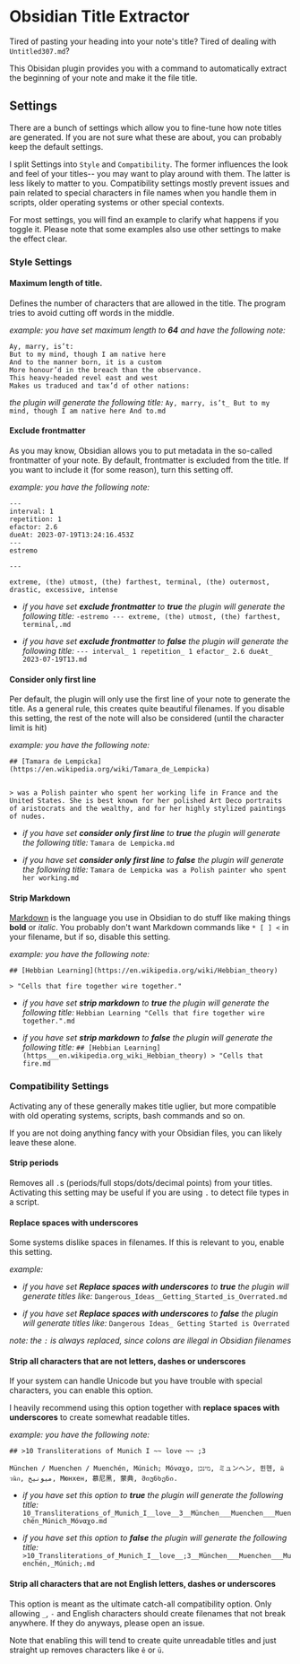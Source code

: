 # Obsidian Title Extractor

Tired of pasting your heading into your note's title? Tired of dealing with `Untitled307.md`?

This Obisidan plugin provides you with a command to automatically extract the beginning of your note and make it the file title.

## Settings

There are a bunch of settings which allow you to fine-tune how note titles are generated. If you are not sure what these are about, you can probably keep the default settings.

I split Settings into `Style` and `Compatibility`. The former influences the look and feel of your titles-- you may want to play around with them. The latter is less likely to matter to you. Compatibility settings mostly prevent issues and pain related to special characters in file names when you handle them in scripts, older operating systems or other special contexts.  

For most settings, you will find an example to clarify what happens if you toggle it. Please note that some examples also use other settings to make the effect clear. 


### Style Settings


#### Maximum length of title.

Defines the number of characters that are allowed in the title. The program tries to avoid cutting off words in the middle.

*example: you have set maximum length to **64** and have the following note:*

```
Ay, marry, is’t:  
But to my mind, though I am native here  
And to the manner born, it is a custom  
More honour’d in the breach than the observance.  
This heavy-headed revel east and west  
Makes us traduced and tax’d of other nations: 
```

*the plugin will generate the following title:* `Ay, marry, is’t_ But to my mind, though I am native here And to.md`

#### Exclude frontmatter

As you may know, Obsidian allows you to put metadata in the so-called frontmatter of your note. By default, frontmatter is excluded from the title. If you want to include it (for some reason), turn this setting off.

*example: you have the following note:*

```
---
interval: 1
repetition: 1
efactor: 2.6
dueAt: 2023-07-19T13:24:16.453Z
---
estremo

---

extreme, (the) utmost, (the) farthest, terminal, (the) outermost, drastic, excessive, intense
```

* *if you have set **exclude frontmatter** to **true** the plugin will generate the following title:* `-estremo --- extreme, (the) utmost, (the) farthest, terminal,.md`

* *if you have set **exclude frontmatter** to **false** the plugin will generate the following title:* `--- interval_ 1 repetition_ 1 efactor_ 2.6 dueAt_ 2023-07-19T13.md`




#### Consider only first line

Per default, the plugin will only use the first line of your note to generate the title. As a general rule, this creates quite beautiful filenames. If you disable this setting, the rest of the note will also be considered (until the character limit is hit)

*example: you have the following note:*

```
## [Tamara de Lempicka](https://en.wikipedia.org/wiki/Tamara_de_Lempicka)


> was a Polish painter who spent her working life in France and the United States. She is best known for her polished Art Deco portraits of aristocrats and the wealthy, and for her highly stylized paintings of nudes. 

```

* *if you have set **consider only first line** to **true** the plugin will generate the following title:* `Tamara de Lempicka.md`

* *if you have set **consider only first line** to **false** the plugin will generate the following title:* `Tamara de Lempicka was a Polish painter who spent her working.md`


#### Strip Markdown

[Markdown](https://docs.github.com/en/get-started/writing-on-github/getting-started-with-writing-and-formatting-on-github/basic-writing-and-formatting-syntax) is the language you use in Obsidian to do stuff like making things **bold** or *italic*. You probably don't want Markdown commands like `* [ ] <` in your filename, but if so, disable this setting. 

*example: you have the following note:*

```
## [Hebbian Learning](https://en.wikipedia.org/wiki/Hebbian_theory)

> "Cells that fire together wire together." 

```

* *if you have set **strip markdown** to **true** the plugin will generate the following title:* `Hebbian Learning "Cells that fire together wire together.".md`

* *if you have set **strip markdown** to **false** the plugin will generate the following title:* `## [Hebbian Learning](https___en.wikipedia.org_wiki_Hebbian_theory) > "Cells that fire.md`

### Compatibility Settings

Activating any of these generally makes title uglier, but more compatible with old operating systems, scripts, bash commands and so on.

If you are not doing anything fancy with your Obsidian files, you can likely leave these alone.

#### Strip periods

Removes all `.`s (periods/full stops/dots/decimal points) from your titles. Activating this setting may be useful if you are using `.` to detect file types in a script.

#### Replace spaces with underscores

Some systems dislike spaces in filenames. If this is relevant to you, enable this setting.

*example:*

* *if you have set **Replace spaces with underscores** to **true** the plugin will generate titles like:* `Dangerous_Ideas__Getting_Started_is_Overrated.md`

* *if you have set **Replace spaces with underscores** to **false** the plugin will generate titles like:* `Dangerous Ideas_ Getting Started is Overrated`

*note: the `:` is always replaced, since colons are illegal in Obsidian filenames*

#### Strip all characters that are not letters, dashes or underscores

If your system can handle Unicode but you have trouble with special characters, you can enable this option.

I heavily recommend using this option together with **replace spaces with underscores** to create somewhat readable titles.

*example: you have the following note:*

```
## >10 Transliterations of Munich I ~~ love ~~ ;3

München / Muenchen / Muenchén, Múnich; Μόναχο, מינכן, ミュンヘン, 뮌헨, มิวนิก, ميونيخ, Мюнхен, 慕尼黑, 蒙典, მიუნხენი.
```

* *if you have set this option to **true** the plugin will generate the following title:* `10_Transliterations_of_Munich_I__love__3__München___Muenchen___Muenchén_Múnich_Μόναχο.md`

* *if you have set this option to **false** the plugin will generate the following title:* `>10_Transliterations_of_Munich_I__love__;3__München___Muenchen___Muenchén,_Múnich;.md`


#### Strip all characters that are not English letters, dashes or underscores

This option is meant as the ultimate catch-all compatibility option. Only allowing `_`, `-` and English characters should create filenames that not break anywhere. If they do anyways, please open an issue.

Note that enabling this will tend to create quite unreadable titles and just straight up removes characters like `ê` or `ü`.